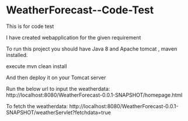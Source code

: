 # WeatherForecast--Code-Test
This is for code test

I have created webapplication for the given requirement

To run this project you should have Java 8 and Apache tomcat , maven installed.

execute mvn clean install

And then deploy it on your Tomcat server

Run the below url to input the weatherdata:
http://localhost:8080/WeatherForecast-0.0.1-SNAPSHOT/homepage.html

To fetch the weatherdata:
http://localhost:8080/WeatherForecast-0.0.1-SNAPSHOT/weatherServlet?fetchdata=true



